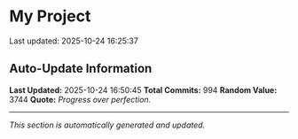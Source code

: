 # My Project


Last updated: 2025-10-24 16:25:37









































































































































































































































































































































































































































































































































































































































































































































































































































































































































































































































































































































































































































































































































































































































## Auto-Update Information

**Last Updated:** 2025-10-24 16:50:45
**Total Commits:** 994
**Random Value:** 3744
**Quote:** _Progress over perfection._

---
_This section is automatically generated and updated._